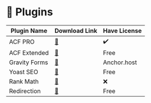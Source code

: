 # :electric_plug: Plugins

| Plugin Name        | Download Link                        | Have License       |
| -------------      | ------------------------------------ | ------------------ |
| ACF PRO            | [:floppy_disk:](http://url.com)      | :heavy_check_mark: |
| ACF Extended       | [:floppy_disk:](https://wordpress.org/plugins/acf-extended)      | Free               |
| Gravity Forms      | [:floppy_disk:](http://url.com)      | Anchor.host        |
| Yoast SEO          | [:floppy_disk:](https://wordpress.org/plugins/wordpress-seo/)      | Free	             |
| Rank Math          | [:floppy_disk:](https://wordpress.org/plugins/seo-by-rank-math/)      | :x:                |
| Redirection        | [:floppy_disk:](https://wordpress.org/plugins/redirection/)      | Free               |
